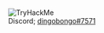 
<br><img src="https://tryhackme-badges.s3.amazonaws.com/dingobongo.png" alt="TryHackMe">
<br>Discord; <a href="https://discord.com/users/244560062486544412">dingobongo#7571</a>

<!---
Squiikii/Squiikii is a ✨ special ✨ repository because its `README.md` (this file) appears on your GitHub profile.
You can click the Preview link to take a look at your changes.
--->
